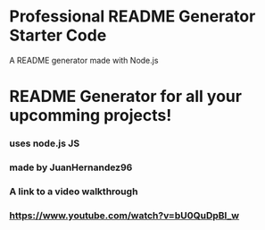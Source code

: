 # Professional README Generator Starter Code
A README generator made with Node.js
# README Generator for all your upcomming projects!
### uses node.js JS
### made by JuanHernandez96
### A link to a video walkthrough
### https://www.youtube.com/watch?v=bU0QuDpBl_w

